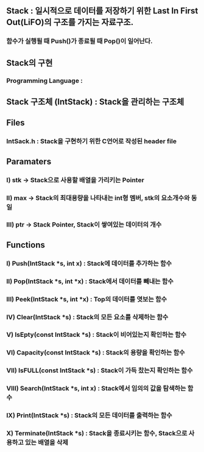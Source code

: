 ## Stack : 일시적으로 데이터를 저장하기 위한 Last In First Out(LiFO)의 구조를 가지는 자료구조.
### 함수가 실행될 때 Push()가 종료될 때 Pop()이 일어난다.
## Stack의 구현
### Programming Language : 
## Stack 구조체 (IntStack) : Stack을 관리하는 구조체
## Files
### IntSack.h : Stack을 구현하기 위한 C언어로 작성된 header file
## Paramaters
### I) stk -> Stack으로 사용할 배열을 가리키는 Pointer
### II) max -> Stack의 최대용량을 나타내는 int형 멤버, stk의 요소개수와 동일
### III) ptr -> Stack Pointer, Stack이 쌓여있는 데이터의 개수

## Functions
### I) Push(IntStack *s, int x) : Stack에 데이터를 추가하는 함수
### II) Pop(IntStack *s, int *x) : Stack에서 데이터를 빼내는 함수
### III) Peek(IntStack *s, int *x) : Top의 데이터를 엿보는 함수
### IV) Clear(IntStack *s) : Stack의 모든 요소를 삭제하는 함수
### V) IsEpty(const IntStack *s) : Stack이 비어있는지 확인하는 함수
### VI) Capacity(const IntStack *s) : Stack의 용량을 확인하는 함수
### VII) IsFULL(const IntStack *s) : Stack이 가득 찼는지 확인하는 함수
### VIII) Search(IntStack *s, int x) : Stack에서 임의의 값을 탐색하는 함수
### IX) Print(IntStack *s) : Stack의 모든 데이터를 출력하는 함수
### X) Terminate(IntStack *s) : Stack을 종료시키는 함수, Stack으로 사용하고 있는 배열을 삭제

